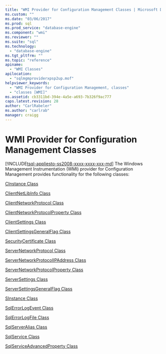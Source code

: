 ```yaml
---
title: "WMI Provider for Configuration Management Classes | Microsoft Docs"
ms.custom: ""
ms.date: "03/06/2017"
ms.prod: sql
ms.prod_service: "database-engine"
ms.component: "wmi"
ms.reviewer: ""
ms.suite: "sql"
ms.technology: 
  - "database-engine"
ms.tgt_pltfrm: ""
ms.topic: "reference"
apiname: 
  - "WMI Classes"
apilocation: 
  - "sqlmgmproviderxpsp2up.mof"
helpviewer_keywords: 
  - "WMI Provider for Configuration Management, classes"
  - "classes [WMI]"
ms.assetid: cb3311bd-394e-4a5e-a693-7b326f9ac777
caps.latest.revision: 28
author: "CarlRabeler"
ms.author: "carlrab"
manager: craigg
---
```

# WMI Provider for Configuration Management Classes
[!INCLUDE[tsql-appliesto-ss2008-xxxx-xxxx-xxx-md](../../includes/tsql-appliesto-ss2008-xxxx-xxxx-xxx-md.md)]
  The Windows Management Instrumentation (WMI) provider for Configuration Management provides functionality for the following classes:  
  
 [CInstance Class](../../relational-databases/wmi-provider-configuration-classes/cinstance-class.md)  
  
 [ClientNetLibInfo Class](../../relational-databases/wmi-provider-configuration-classes/clientnetlibinfo-class/clientnetlibinfo-class.md)  
  
 [ClientNetworkProtocol Class](../../relational-databases/wmi-provider-configuration-classes/clientnetworkprotocol-class/clientnetworkprotocol-class.md)  
  
 [ClientNetworkProtocolProperty Class](../../relational-databases/wmi-provider-configuration-classes/clientnetworkprotocolproperty-class/clientnetworkprotocolproperty-class.md)  
  
 [ClientSettings Class](../../relational-databases/wmi-provider-configuration-classes/clientsettings-class.md)  
  
 [ClientSettingsGeneralFlag Class](../../relational-databases/wmi-provider-configuration-classes/clientsettingsgeneralflag-class/clientsettingsgeneralflag-class.md)  
  
 [SecurityCertificate Class](../../relational-databases/wmi-provider-configuration-classes/securitycertificate-class/securitycertificate-class.md)  
  
 [ServerNetworkProtocol Class](../../relational-databases/wmi-provider-configuration-classes/servernetworkprotocol-class/servernetworkprotocol-class.md)  
  
 [ServerNetworkProtocolIPAddress Class](../../relational-databases/wmi-provider-configuration-classes/servernetworkprotocolipaddress-class/servernetworkprotocolipaddress-class.md)  
  
 [ServerNetworkProtocolProperty Class](../../relational-databases/wmi-provider-configuration-classes/servernetworkprotocolproperty-class/servernetworkprotocolproperty-class.md)  
  
 [ServerSettings Class](../../relational-databases/wmi-provider-configuration-classes/serversettings-class/serversettings-class.md)  
  
 [ServerSettingsGeneralFlag Class](../../relational-databases/wmi-provider-configuration-classes/serversettingsgeneralflag-class/serversettingsgeneralflag-class.md)  
  
 [SInstance Class](../../relational-databases/wmi-provider-configuration-classes/sinstance-class/sinstance-class.md)  
  
 [SqlErrorLogEvent Class](../../relational-databases/wmi-provider-configuration-classes/sqlerrorlogevent-class.md)  
  
 [SqlErrorLogFile Class](../../relational-databases/wmi-provider-configuration-classes/sqlerrorlogfile-class.md)  
  
 [SqlServerAlias Class](../../relational-databases/wmi-provider-configuration-classes/sqlserveralias-class/sqlserveralias-class.md)  
  
 [SqlService Class](../../relational-databases/wmi-provider-configuration-classes/sqlservice-class/sqlservice-class.md)  
  
 [SqlServiceAdvancedProperty Class](../../relational-databases/wmi-provider-configuration-classes/sqlserviceadvancedproperty-class/sqlserviceadvancedproperty-class.md)  
  
  
